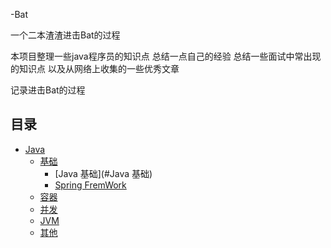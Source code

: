 -Bat

一个二本渣渣进击Bat的过程

本项目整理一些java程序员的知识点 总结一点自己的经验 总结一些面试中常出现的知识点  以及从网络上收集的一些优秀文章

记录进击Bat的过程

## 目录

- [Java](#java)
    - [基础](#基础)
        -  [Java 基础](#Java 基础)
        -  [Spring FremWork](#FremWork)
    - [容器](#容器)
    - [并发](#并发)
    - [JVM](#jvm)
    - [其他](#其他)

